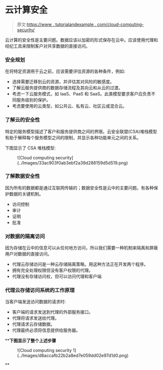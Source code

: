 # 云计算安全

> 原文:[https://www . tutorialandexample . com/cloud-computing-security/](https://www.tutorialandexample.com/cloud-computing-security/)

云计算的安全性是主要问题。数据应该以加密的形式保存在云中。应该使用代理和经纪工具来限制客户对共享数据的直接访问。

### 安全规划

在将特定资源用于云之前，应该需要评估资源的各种条件，例如:

*   选择需要迁移到云的资源，并评估其对风险的敏感度。
*   了解云服务提供商的数据存储流程及其向云和从云的过渡。
*   考虑一下云服务模式，如 IaaS、PaaS 和 SaaS。此类模型要求客户应负责不同服务级别的保护。
*   考虑要使用的云类型，如公共云、私有云、社区云或混合云。

### 了解云的安全性

特定的服务模型描述了客户和服务提供商之间的界限。云安全联盟(CSA)堆栈模型有助于解释每个服务模型之间的限制，并显示各种功能单元之间的关系。

下图显示了 CSA 堆栈模型:

<figure class="aligncenter">![Cloud computing security](../Images/33ac903f0ab3ebf2a39d288159d5d519.png)</figure>

### 了解数据安全性

因为所有的数据都是通过互联网传输的；数据安全性是云中的主要问题。有各种保护数据的关键机制。

*   访问控制
*   审计
*   证明
*   批准

### 对数据的隔离访问

因为存储在云中的信息可以从任何地方访问，所以我们需要一种机制来隔离和屏蔽用户对数据的直接访问。

*   代理云存储访问是一种云存储隔离策略。用这种方法正在开发两个程序。
*   拥有完全处理权限但没有客户权限的代理。
*   代理没有存储访问权，但可以访问代理和客户端

### 代理云存储访问系统的工作原理

当客户端发送访问数据的请求时:

*   客户端的请求发送到代理的外部服务接口。
*   代理将请求发送给代理。
*   代理请求云存储数据。
*   代理最终必须将信息提供给服务器。

 ****下图显示了整个上述步骤**

<figure class="aligncenter">![Cloud computing security 1](../Images/d8accafb22b2a8ed7e059dd02e97d1d0.png)</figure>**